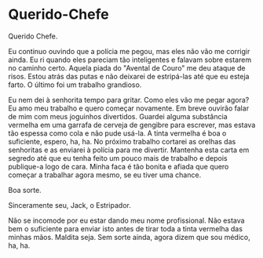 # Querido-Chefe

Querido Chefe.

Eu continuo ouvindo que a polícia me pegou, mas eles não vão me corrigir ainda. Eu ri quando eles pareciam tão inteligentes e falavam sobre estarem no caminho certo. Aquela piada do "Avental de Couro" me deu ataque de risos. Estou atrás das putas e não deixarei de estripá-las até que eu esteja farto. O último foi um trabalho grandioso. 

Eu nem dei à senhorita tempo para gritar. Como eles vão me pegar agora? Eu amo meu trabalho e quero começar novamente. Em breve ouvirão falar de mim com meus joguinhos divertidos. Guardei alguma substância vermelha em uma garrafa de cerveja de gengibre para escrever, mas estava tão espessa como cola e não pude usá-la. A tinta vermelha é boa o suficiente, espero, ha, ha. No próximo trabalho cortarei as orelhas das senhoritas e as enviarei à polícia para me divertir. Mantenha esta carta em segredo até que eu tenha feito um pouco mais de trabalho e depois publique-a logo de cara. Minha faca é tão bonita e afiada que quero começar a trabalhar agora mesmo, se eu tiver uma chance. 

Boa sorte. 

Sinceramente seu, Jack, o Estripador.

Não se incomode por eu estar dando meu nome profissional. Não estava bem o suficiente para enviar isto antes de tirar toda a tinta vermelha das minhas mãos. Maldita seja. Sem sorte ainda, agora dizem que sou médico, ha, ha.
